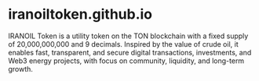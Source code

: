 # iranoiltoken.github.io
IRANOIL Token is a utility token on the TON blockchain with a fixed supply of 20,000,000,000 and 9 decimals. Inspired by the value of crude oil, it enables fast, transparent, and secure digital transactions, investments, and Web3 energy projects, with focus on community, liquidity, and long-term growth.
